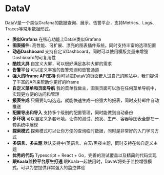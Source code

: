 # DataV

DataV是一个类似Grafana的数据查询、展示、告警平台，支持Metrics、Logs、Traces等常用数据形式。

- **类似Grafana** 在核心功能上DataV类似Grafana
- **图表插件:** 高性能、可扩展、漂亮的图表插件系统，同时支持丰富的选项配置
- **动态Dashboard** 支持自定义Dashboard，同时可以使用模版变量来增强Dashboard的可复用性
- **酷炫大屏** 自定义大屏，可以很好满足各种大屏的需求
- **告警平台** 可以定义丰富的告警规则和告警通道
- **强大的Iframe API支持** 你可以把DataV的页面嵌入进自己的网站中，我们提供了丰富的API来帮助你更好的iframe
- **自定义菜单和页面导航** 我的菜单我做主，图表页面可以放在任何菜单导航中，实现更方便的访问和管理
- **报表生成** 只需要勾勾选选，就能快速生成一份强大的报表，同时支持邮件自动推送
- **配置导出和导入** 支持多个级别的配置管理，同时能做到自动备份
- **多环境** 可以自定义多套环境，让你的测试、预发、生产、容器等图表全部在一套系统中展现
- **探索模式** 探索模式可以让你方便的查询临时数据，同时是非常好的入门学习方式
- **多语言、多主题** 默认支持中/英语言、白天/黑夜主题，同时支持在线自定义主题
- **优秀的代码** Typescript + React + Go，完善的测试覆盖以及精简的代码实现
- **跟Koala监控平台原生打通** 跟Koala一起使用时，DavaV将处于监控增强模式，可以为您提供非常强大的监控体验


